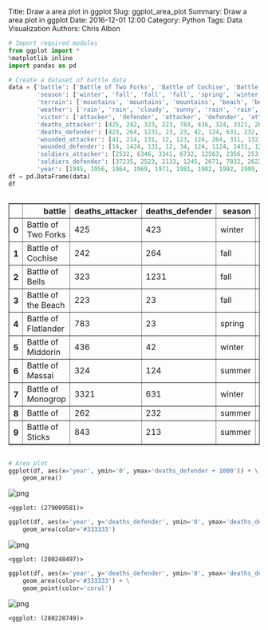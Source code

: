 Title: Draw a area plot in ggplot
Slug: ggplot_area_plot
Summary: Draw a area plot in ggplot
Date: 2016-12-01 12:00
Category: Python
Tags: Data Visualization
Authors: Chris Albon




```python
# Import required modules
from ggplot import *
%matplotlib inline
import pandas as pd
```


```python
# Create a dataset of battle data
data = {'battle': ['Battle of Two Forks', 'Battle of Cochise', 'Battle of Bells', 'Battle of the Beach', 'Battle of Flatlander', 'Battle of Middorin', 'Battle of Massai', 'Battle of Monogrop', 'Battle of ', 'Battle of Sticks'], 
        'season': ['winter', 'fall', 'fall', 'fall', 'spring', 'winter', 'summer', 'winter', 'summer', 'summer'],
        'terrain': ['mountains', 'mountains', 'mountains', 'beach', 'beach', 'plains', 'plains', 'city', 'city', 'city'],
        'weather': ['rain', 'rain', 'cloudy', 'sunny', 'rain', 'rain', 'sunny', 'cloudy', 'rain', 'sunny'],
        'victor': ['attacker', 'defender', 'attacker', 'defender', 'attacker', 'defender', 'attacker', 'defender', 'attacker', 'defender'],
        'deaths_attacker': [425, 242, 323, 223, 783, 436, 324, 3321, 262, 843],
        'deaths_defender': [423, 264, 1231, 23, 23, 42, 124, 631, 232, 213],
        'wounded_attacker': [41, 214, 131, 12, 123, 124, 264, 311, 132, 623],
        'wounded_defender': [14, 1424, 131, 12, 34, 124, 1124, 1431, 122, 2563],
        'soldiers_attacker': [2532, 6346, 3341, 6732, 12563, 2356, 253, 5277, 2732, 6278],
        'soldiers_defender': [37235, 2523, 2133, 1245, 2671, 7832, 2622, 3331, 2522, 26773],
        'year': [1945, 1956, 1964, 1969, 1971, 1981, 1982, 1992, 1999, 2004]}
df = pd.DataFrame(data)
df
```




<div style="max-height:1000px;max-width:1500px;overflow:auto;">
<table border="1" class="dataframe">
  <thead>
    <tr style="text-align: right;">
      <th></th>
      <th>battle</th>
      <th>deaths_attacker</th>
      <th>deaths_defender</th>
      <th>season</th>
      <th>soldiers_attacker</th>
      <th>soldiers_defender</th>
      <th>terrain</th>
      <th>victor</th>
      <th>weather</th>
      <th>wounded_attacker</th>
      <th>wounded_defender</th>
      <th>year</th>
    </tr>
  </thead>
  <tbody>
    <tr>
      <th>0</th>
      <td>  Battle of Two Forks</td>
      <td>  425</td>
      <td>  423</td>
      <td> winter</td>
      <td>  2532</td>
      <td> 37235</td>
      <td> mountains</td>
      <td> attacker</td>
      <td>   rain</td>
      <td>  41</td>
      <td>   14</td>
      <td> 1945</td>
    </tr>
    <tr>
      <th>1</th>
      <td>    Battle of Cochise</td>
      <td>  242</td>
      <td>  264</td>
      <td>   fall</td>
      <td>  6346</td>
      <td>  2523</td>
      <td> mountains</td>
      <td> defender</td>
      <td>   rain</td>
      <td> 214</td>
      <td> 1424</td>
      <td> 1956</td>
    </tr>
    <tr>
      <th>2</th>
      <td>      Battle of Bells</td>
      <td>  323</td>
      <td> 1231</td>
      <td>   fall</td>
      <td>  3341</td>
      <td>  2133</td>
      <td> mountains</td>
      <td> attacker</td>
      <td> cloudy</td>
      <td> 131</td>
      <td>  131</td>
      <td> 1964</td>
    </tr>
    <tr>
      <th>3</th>
      <td>  Battle of the Beach</td>
      <td>  223</td>
      <td>   23</td>
      <td>   fall</td>
      <td>  6732</td>
      <td>  1245</td>
      <td>     beach</td>
      <td> defender</td>
      <td>  sunny</td>
      <td>  12</td>
      <td>   12</td>
      <td> 1969</td>
    </tr>
    <tr>
      <th>4</th>
      <td> Battle of Flatlander</td>
      <td>  783</td>
      <td>   23</td>
      <td> spring</td>
      <td> 12563</td>
      <td>  2671</td>
      <td>     beach</td>
      <td> attacker</td>
      <td>   rain</td>
      <td> 123</td>
      <td>   34</td>
      <td> 1971</td>
    </tr>
    <tr>
      <th>5</th>
      <td>   Battle of Middorin</td>
      <td>  436</td>
      <td>   42</td>
      <td> winter</td>
      <td>  2356</td>
      <td>  7832</td>
      <td>    plains</td>
      <td> defender</td>
      <td>   rain</td>
      <td> 124</td>
      <td>  124</td>
      <td> 1981</td>
    </tr>
    <tr>
      <th>6</th>
      <td>     Battle of Massai</td>
      <td>  324</td>
      <td>  124</td>
      <td> summer</td>
      <td>   253</td>
      <td>  2622</td>
      <td>    plains</td>
      <td> attacker</td>
      <td>  sunny</td>
      <td> 264</td>
      <td> 1124</td>
      <td> 1982</td>
    </tr>
    <tr>
      <th>7</th>
      <td>   Battle of Monogrop</td>
      <td> 3321</td>
      <td>  631</td>
      <td> winter</td>
      <td>  5277</td>
      <td>  3331</td>
      <td>      city</td>
      <td> defender</td>
      <td> cloudy</td>
      <td> 311</td>
      <td> 1431</td>
      <td> 1992</td>
    </tr>
    <tr>
      <th>8</th>
      <td>           Battle of </td>
      <td>  262</td>
      <td>  232</td>
      <td> summer</td>
      <td>  2732</td>
      <td>  2522</td>
      <td>      city</td>
      <td> attacker</td>
      <td>   rain</td>
      <td> 132</td>
      <td>  122</td>
      <td> 1999</td>
    </tr>
    <tr>
      <th>9</th>
      <td>     Battle of Sticks</td>
      <td>  843</td>
      <td>  213</td>
      <td> summer</td>
      <td>  6278</td>
      <td> 26773</td>
      <td>      city</td>
      <td> defender</td>
      <td>  sunny</td>
      <td> 623</td>
      <td> 2563</td>
      <td> 2004</td>
    </tr>
  </tbody>
</table>
</div>




```python
# Area plot 
ggplot(df, aes(x='year', ymin='0', ymax='deaths_defender + 1000')) + \
    geom_area()
```


![png]({filename}/images/ggplot_area_plot/output_3_0.png)





    <ggplot: (279009581)>




```python
ggplot(df, aes(x='year', y='deaths_defender', ymin='0', ymax='deaths_defender')) + \
    geom_area(color='#333333')
```


![png]({filename}/images/ggplot_area_plot/output_4_0.png)





    <ggplot: (280248497)>




```python
ggplot(df, aes(x='year', y='deaths_defender', ymin='0', ymax='deaths_defender')) + \
    geom_area(color='#333333') + \
    geom_point(color='coral')
```


![png]({filename}/images/ggplot_area_plot/output_5_0.png)





    <ggplot: (280228749)>


